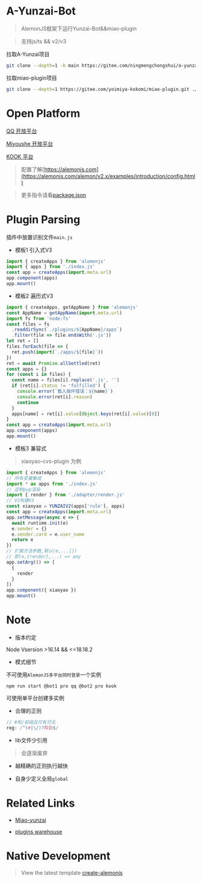 # A-Yunzai-Bot

> AlemonJS框架下运行Yunzai-Bot&&miao-plugin

> 支持js/ts && v2/v3

拉取A-Yunzai项目

```sh
git clone --depth=1 -b main https://gitee.com/ningmengchongshui/a-yunzai.git
```

拉取miao-plugin项目

```sh
git clone --depth=1 https://gitee.com/yoimiya-kokomi/miao-plugin.git ./plugins/miao-plugin
```

# Open Platform

[QQ 开放平台](https://q.qq.com/#/)

[Miyoushe 开放平台](https://open.miyoushe.com/#/login)

[KOOK 平台](https://developer.kookapp.cn/doc/)

> 配置了解[https://alemonjs.com](https://alemonjs.com/alemon/v2.x/examples/introduction/config.html)

> 更多指令请看[package.json](./package.json)

# Plugin Parsing

插件中放置识别文件`main.js`

- 模板1 引入式V3

```js
import { createApps } from 'alemonjs'
import { apps } from './index.js'
const app = createApps(import.meta.url)
app.component(apps)
app.mount()
```

- 模板2 遍历式V3

```js
import { createApps, getAppName } from 'alemonjs'
const AppName = getAppName(import.meta.url)
import fs from 'node:fs'
const files = fs
  .readdirSync(`./plugins/${AppName}/apps`)
  .filter(file => file.endsWith('.js'))
let ret = []
files.forEach(file => {
  ret.push(import(`./apps/${file}`))
})
ret = await Promise.allSettled(ret)
const apps = {}
for (const i in files) {
  const name = files[i].replace('.js', '')
  if (ret[i].status != 'fulfilled') {
    console.error(`载入插件错误：${name}`)
    console.error(ret[i].reason)
    continue
  }
  apps[name] = ret[i].value[Object.keys(ret[i].value)[0]]
}
const app = createApps(import.meta.url)
app.component(apps)
app.mount()
```

- 模板3 兼容式

> xiaoyao-cvs-plugin 为例

```js
import { createApps } from 'alemonjs'
// 所有变量集成
import * as apps from './index.js'
// 定制pup渲染
import { render } from './adapter/render.js'
// V2构建V3
const xiaoyao = YUNZAIV2(apps['rule'], apps)
const app = createApps(import.meta.url)
app.setMessage(async e => {
  await runtime.init(e)
  e.sender = {}
  e.sender.card = e.user_name
  return e
})
// 扩展方法参数,默认(e,...[])
// 即(e,{render},...) => any
app.setArg(() => [
  {
    render
  }
])
app.component({ xiaoyao })
app.mount()
```

# Note

- 版本约定

Node Vsersion >16.14 && <=18.18.2

- 模式细节

不可使用`AlemonJS多平台同时登录`一个实例

`npm run start @bot1 pro qq @bot2 pro kook `

可使用单平台创建多实例

- 合理的正则

```js
// #和/前缀且可有可无
reg: /^(#|\/)?帮助$/
```

- lib文件少引用

> 会逐渐废弃

- 越精确的正则执行越快

- 自身少定义全局`global`

# Related Links

- [Miao-yunzai](https://gitee.com/yoimiya-kokomi/Miao-Yunzai)

- [plugins warehouse](https://gitee.com/yhArcadia/Yunzai-Bot-plugins-index)

# Native Development

> View the latest template [create-alemonjs](https://gitee.com/ningmengchongshui/alemon/tree/cli/bin)
